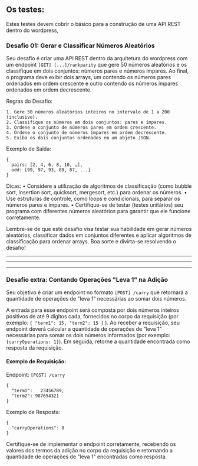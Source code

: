 ## Os testes:

Estes testes devem cobrir o básico para a construção de uma API REST dentro do wordpress,
  
### Desafio 01: Gerar e Classificar Números Aleatórios
  
Seu desafio é criar uma API REST dentro da arquitetura do wordpress com um endpoint `[GET] [...]/rankparity` que gere 50 números aleatórios e os classifique em dois conjuntos: números pares e números ímpares. Ao final, o programa deve exibir dois arrays, um contendo os números pares ordenados em ordem crescente e outro contendo os números ímpares ordenados em ordem decrescente.

Regras do Desafio:
  
    1. Gere 50 números aleatórios inteiros no intervalo de 1 a 200 (inclusive).
    2. Classifique os números em dois conjuntos: pares e ímpares.
    3. Ordene o conjunto de números pares em ordem crescente.
    4. Ordene o conjunto de números ímpares em ordem decrescente.
    5. Exiba os dois conjuntos ordenados em um objeto JSON.
      
Exemplo de Saída: 
```
{
  pairs: [2, 4, 6, 8, 10, …],
  odd: [99, 97, 93, 89, 87, ...]
}
```

Dicas:
    • Considere a utilização de algoritmos de classificação (como bubble sort, insertion sort, quicksort, mergesort, etc.) para ordenar os números.
    • Use estruturas de controle, como loops e condicionais, para separar os números pares e ímpares.
    • Certifique-se de testar (testes unitários) seu programa com diferentes números aleatórios para garantir que ele funcione corretamente.
      
Lembre-se de que este desafio visa testar sua habilidade em gerar números aleatórios, classificar dados em conjuntos diferentes e aplicar algoritmos de classificação para ordenar arrays. Boa sorte e divirta-se resolvendo o desafio!


---
---
---


### Desafio extra: Contando Operações "Leva 1" na Adição

Seu objetivo é criar um endpoint no formato `[POST] /carry` que retornará a quantidade de operações de "leva 1" necessárias ao somar dois números. 

A entrada para esse endpoint será composta por dois números inteiros positivos de até 9 dígitos cada, fornecidos no corpo da requisição (por exemplo: `{ "term1": 15, "term2": 15 }` ).
Ao receber a requisição, seu endpoint deverá calcular a quantidade de operações de "leva 1" necessárias para somar os dois números informados (por exemplo: `{carryOperations: 1}`). 
Em seguida, retorne a quantidade encontrada como resposta da requisição.

#### Exemplo de Requisição: 

Endpoint: `[POST] /carry `
```
{
  "term1":   23456789,
  "term2": 987654321
}
```

Exemplo de Resposta:
```
{
  "carryOperations": 8
}
```


Certifique-se de implementar o endpoint corretamente, recebendo os valores dos termos da adição no corpo da requisição e retornando a quantidade de operações de "leva 1" encontradas como resposta.
